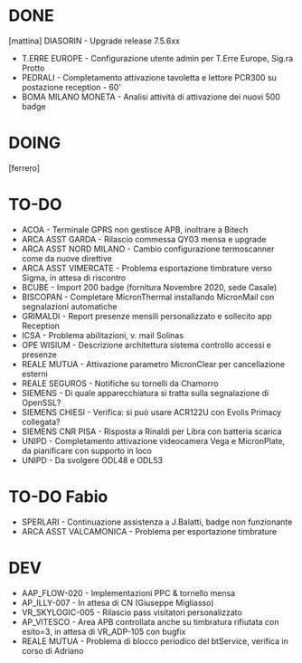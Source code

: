 # DONE
[mattina] DIASORIN - Upgrade release 7.5.6xx <!-- rapportino già caricato -->
- T.ERRE EUROPE - Configurazione utente admin per T.Erre Europe, Sig.ra Protto
- PEDRALI - Completamento attivazione tavoletta e lettore PCR300 su postazione reception - 60' <!-- stampato rapportino -->
- BOMA MILANO MONETA - Analisi attività di attivazione dei nuovi 500 badge

# DOING
[ferrero]


# TO-DO
- ACOA - Terminale GPRS non gestisce APB, inoltrare a Bitech
- ARCA ASST GARDA - Rilascio commessa QY03 mensa e upgrade 
- ARCA ASST NORD MILANO - Cambio configurazione termoscanner come da nuove direttive
- ARCA ASST VIMERCATE - Problema esportazione timbrature verso Sigma, in attesa di riscontro
- BCUBE - Import 200 badge (fornitura Novembre 2020, sede Casale)
- BISCOPAN - Completare MicronThermal installando MicronMail con segnalazioni automatiche
- GRIMALDI - Report presenze mensili personalizzato e sollecito app Reception
- ICSA - Problema abilitazioni, v. mail Solinas
- OPE WISIUM - Descrizione architettura sistema controllo accessi e presenze
- REALE MUTUA - Attivazione parametro MicronClear per cancellazione esterni
- REALE SEGUROS - Notifiche su tornelli da Chamorro
- SIEMENS - Di quale apparecchiatura si tratta sulla segnalazione di OpenSSL?
- SIEMENS CHIESI - Verifica: si può usare ACR122U con Evolis Primacy collegata?
- SIEMENS CNR PISA - Risposta a Rinaldi per Libra con batteria scarica
- UNIPD - Completamento attivazione videocamera Vega e MicronPlate, da pianificare con supporto in loco
- UNIPD - Da svolgere ODL48 e ODL53


# TO-DO Fabio
- SPERLARI - Continuazione assistenza a J.Balatti, badge non funzionante
- ARCA ASST VALCAMONICA - Problema per esportazione timbrature

# DEV
- AAP_FLOW-020 - Implementazioni PPC & tornello mensa
- AP_ILLY-007 - In attesa di CN (Giuseppe Migliasso)
- VR_SKYLOGIC-005 - Rilascio pass visitatori personalizzato
- AP_VITESCO - Area APB controllata anche su timbratura rifiutata con esito=3, in attesa di VR_ADP-105 con bugfix
- REALE MUTUA - Problema di blocco periodico del btService, verifica in corso di Adriano
